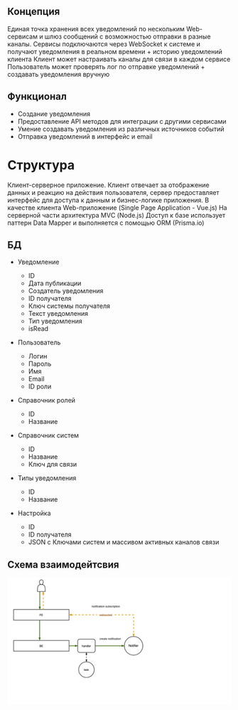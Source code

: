 ## Концепция

Единая точка хранения всех уведомлений по нескольким Web-сервисам и шлюз сообщений с возможностью отправки в разные каналы.
Сервисы подключаются через WebSocket к системе и получают уведомления в реальном времени + историю уведомлений клиента
Клиент может настраивать каналы для связи в каждом сервисе
Пользователь может проверять лог по отправке уведомлений + создавать уведомления вручную

## Функционал

- Создание уведомления
- Предоставление API методов для интеграции с другими сервисами
- Умение создавать уведомления из различных источников событий
- Отправка уведомлений в интерфейс и email

# Структура

Клиент-серверное приложение. Клиент отвечает за отображение данных и реакцию на действия пользователя, сервер предоставляет интерфейс для доступа к данным и бизнес-логике приложения.
В качестве клиента Web-приложение (Single Page Application - Vue.js)
На серверной части архитектура MVС (Node.js)
Доступ к базе использует паттерн Data Mapper и выполняется с помощью ORM (Prisma.io)

## БД

- Уведомление

  - ID
  - Дата публикации
  - Создатель уведомления
  - ID получателя
  - Ключ системы получателя
  - Текст уведомления
  - Тип уведомления
  - isRead

- Пользователь

  - Логин
  - Пароль
  - Имя
  - Email
  - ID роли

- Справочник ролей

  - ID
  - Нaзвaние

- Справочник систем

  - ID
  - Название
  - Ключ для связи

- Типы уведомления

  - ID
  - Название

- Настройка
  - ID
  - ID получателя
  - JSON с Ключами систем и массивом активных каналов связи

## Схема взаимодейтсвия

![Схема](./Scheme.png)
